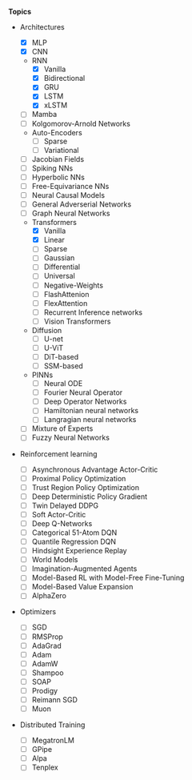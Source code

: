 **Topics**
- Architectures

    - [x] MLP
    - [x] CNN
    - RNN
         - [x] Vanilla
         - [x] Bidirectional
         - [x] GRU
         - [x] LSTM
         - [x] xLSTM
    - [ ] Mamba
    - [ ] Kolgomorov-Arnold Networks
    - Auto-Encoders
         - [ ] Sparse
         - [ ] Variational 
    - [ ] Jacobian Fields
    - [ ] Spiking NNs
    - [ ] Hyperbolic NNs
    - [ ] Free-Equivariance NNs
    - [ ] Neural Causal Models
    - [ ] General Adverserial Networks
    - [ ] Graph Neural Networks
    - Transformers
         - [x] Vanilla
         - [x] Linear
         - [ ] Sparse 
         - [ ] Gaussian
         - [ ] Differential
         - [ ] Universal
         - [ ] Negative-Weights
         - [ ] FlashAttenion
         - [ ] FlexAttention
         - [ ] Recurrent Inference networks
         - [ ] Vision Transformers
    - Diffusion
         - [ ] U-net
         - [ ] U-ViT
         - [ ] DiT-based
         - [ ] SSM-based
    - PINNs
        - [ ] Neural ODE
        - [ ] Fourier Neural Operator
        - [ ] Deep Operator Networks
        - [ ] Hamiltonian neural networks
        - [ ] Langragian neural networks
     - [ ] Mixture of Experts
     - [ ] Fuzzy Neural Networks

- Reinforcement learning

     - [ ] Asynchronous Advantage Actor-Critic
     - [ ] Proximal Policy Optimization
     - [ ] Trust Region Policy Optimization
     - [ ] Deep Deterministic Policy Gradient
     - [ ] Twin Delayed DDPG
     - [ ] Soft Actor-Critic
     - [ ] Deep Q-Networks
     - [ ] Categorical 51-Atom DQN
     - [ ] Quantile Regression DQN
     - [ ] Hindsight Experience Replay
     - [ ] World Models
     - [ ] Imagination-Augmented Agents
     - [ ] Model-Based RL with Model-Free Fine-Tuning
     - [ ] Model-Based Value Expansion
     - [ ] AlphaZero

- Optimizers

    - [ ] SGD
    - [ ] RMSProp
    - [ ] AdaGrad
    - [ ] Adam
    - [ ] AdamW
    - [ ] Shampoo
    - [ ] SOAP
    - [ ] Prodigy
    - [ ] Reimann SGD
    - [ ] Muon

- Distributed Training

    - [ ] MegatronLM
    - [ ] GPipe
    - [ ] Alpa
    - [ ] Tenplex
